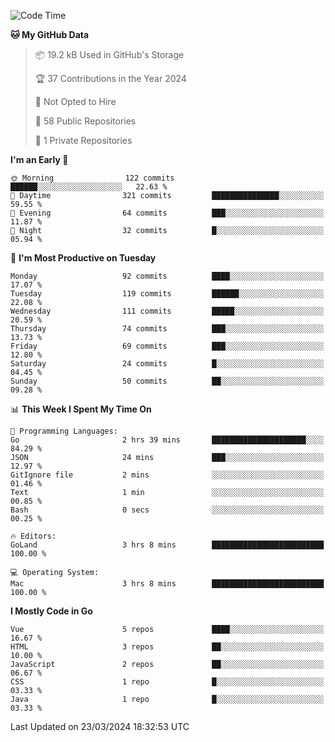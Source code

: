 <!--START_SECTION:waka-->
![Code Time](http://img.shields.io/badge/Code%20Time-1%2C040%20hrs%205%20mins-blue)

**🐱 My GitHub Data** 

> 📦 19.2 kB Used in GitHub's Storage 
 > 
> 🏆 37 Contributions in the Year 2024
 > 
> 🚫 Not Opted to Hire
 > 
> 📜 58 Public Repositories 
 > 
> 🔑 1 Private Repositories 
 > 
**I'm an Early 🐤** 

```text
🌞 Morning                122 commits         ██████░░░░░░░░░░░░░░░░░░░   22.63 % 
🌆 Daytime                321 commits         ███████████████░░░░░░░░░░   59.55 % 
🌃 Evening                64 commits          ███░░░░░░░░░░░░░░░░░░░░░░   11.87 % 
🌙 Night                  32 commits          █░░░░░░░░░░░░░░░░░░░░░░░░   05.94 % 
```
📅 **I'm Most Productive on Tuesday** 

```text
Monday                   92 commits          ████░░░░░░░░░░░░░░░░░░░░░   17.07 % 
Tuesday                  119 commits         ██████░░░░░░░░░░░░░░░░░░░   22.08 % 
Wednesday                111 commits         █████░░░░░░░░░░░░░░░░░░░░   20.59 % 
Thursday                 74 commits          ███░░░░░░░░░░░░░░░░░░░░░░   13.73 % 
Friday                   69 commits          ███░░░░░░░░░░░░░░░░░░░░░░   12.80 % 
Saturday                 24 commits          █░░░░░░░░░░░░░░░░░░░░░░░░   04.45 % 
Sunday                   50 commits          ██░░░░░░░░░░░░░░░░░░░░░░░   09.28 % 
```


📊 **This Week I Spent My Time On** 

```text
💬 Programming Languages: 
Go                       2 hrs 39 mins       █████████████████████░░░░   84.29 % 
JSON                     24 mins             ███░░░░░░░░░░░░░░░░░░░░░░   12.97 % 
GitIgnore file           2 mins              ░░░░░░░░░░░░░░░░░░░░░░░░░   01.46 % 
Text                     1 min               ░░░░░░░░░░░░░░░░░░░░░░░░░   00.85 % 
Bash                     0 secs              ░░░░░░░░░░░░░░░░░░░░░░░░░   00.25 % 

🔥 Editors: 
GoLand                   3 hrs 8 mins        █████████████████████████   100.00 % 

💻 Operating System: 
Mac                      3 hrs 8 mins        █████████████████████████   100.00 % 
```

**I Mostly Code in Go** 

```text
Vue                      5 repos             ████░░░░░░░░░░░░░░░░░░░░░   16.67 % 
HTML                     3 repos             ██░░░░░░░░░░░░░░░░░░░░░░░   10.00 % 
JavaScript               2 repos             ██░░░░░░░░░░░░░░░░░░░░░░░   06.67 % 
CSS                      1 repo              █░░░░░░░░░░░░░░░░░░░░░░░░   03.33 % 
Java                     1 repo              █░░░░░░░░░░░░░░░░░░░░░░░░   03.33 % 
```




 Last Updated on 23/03/2024 18:32:53 UTC
<!--END_SECTION:waka-->
